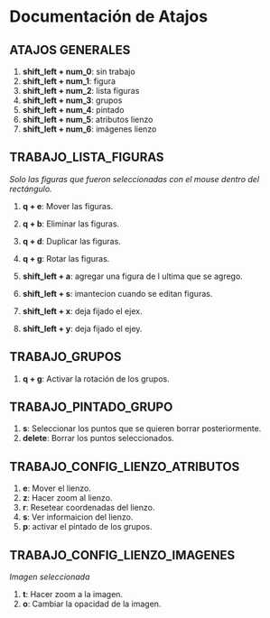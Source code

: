 # Documentación de Atajos


## ATAJOS GENERALES

1. **shift_left + num_0**: sin trabajo
2. **shift_left + num_1**: figura
3. **shift_left + num_2**: lista figuras
4. **shift_left + num_3**: grupos
5. **shift_left + num_4**: pintado
6. **shift_left + num_5**: atributos lienzo
7. **shift_left + num_6**: imágenes lienzo


## TRABAJO_LISTA_FIGURAS
*Solo las figuras que fueron seleccionadas con el mouse dentro del rectángulo.*

1. **q + e**: Mover las figuras.
2. **q + b**: Eliminar las figuras.
3. **q + d**: Duplicar las figuras.
4. **q + g**: Rotar las figuras.

5. **shift_left + a**: agregar una figura de l ultima que se agrego.
6. **shift_left + s**: imantecion cuando se editan figuras.
7. **shift_left + x**: deja fijado el ejex.
8. **shift_left + y**: deja fijado el ejey.

## TRABAJO_GRUPOS

1. **q + g**: Activar la rotación de los grupos.

## TRABAJO_PINTADO_GRUPO

1. **s**: Seleccionar los puntos que se quieren borrar posteriormente.
2. **delete**: Borrar los puntos seleccionados.

## TRABAJO_CONFIG_LIENZO_ATRIBUTOS

1. **e**: Mover el lienzo.
2. **z**: Hacer zoom al lienzo.
2. **r**: Resetear coordenadas del lienzo.
2. **s**: Ver informaicion del lienzo.
2. **p**: activar el pintado de los grupos.

## TRABAJO_CONFIG_LIENZO_IMAGENES
*Imagen seleccionada*

1. **t**: Hacer zoom a la imagen.
2. **o**: Cambiar la opacidad de la imagen.
